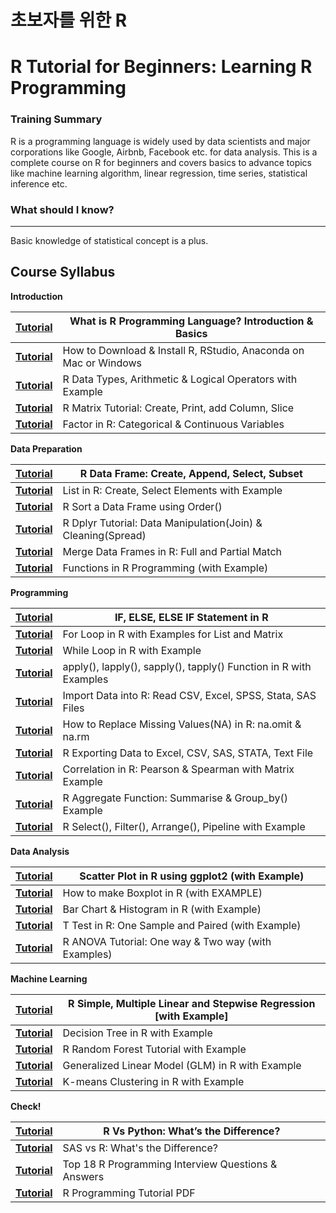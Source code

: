 # 초보자를 위한 R

# R Tutorial for Beginners: Learning R Programming





### Training Summary

R is a programming language is widely used by data scientists and major corporations like Google, Airbnb, Facebook etc. for data analysis. This is a complete course on R for beginners and covers basics to advance topics like machine learning algorithm, linear regression, time series, statistical inference etc.

### What should I know?

------

Basic knowledge of statistical concept is a plus.

## Course Syllabus

**Introduction**

| [ **Tutorial**](r-programming-introduction-basics.html)      | What is R Programming Language? Introduction & Basics        |
| ------------------------------------------------------------ | ------------------------------------------------------------ |
| [ **Tutorial**](download-install-r-rstudio.html)             | How to Download & Install R, RStudio, Anaconda on Mac or Windows |
| [ **Tutorial**](https://www.guru99.com/r-data-types-operator.html) | R Data Types, Arithmetic & Logical Operators with Example    |
| [ **Tutorial**](https://www.guru99.com/r-matrix-tutorial.html) | R Matrix Tutorial: Create, Print, add Column, Slice          |
| [ **Tutorial**](https://www.guru99.com/r-factor-categorical-continuous.html) | Factor in R: Categorical & Continuous Variables              |

**Data Preparation**

| [ **Tutorial**](https://www.guru99.com/r-data-frames.html)   | R Data Frame: Create, Append, Select, Subset                 |
| ------------------------------------------------------------ | ------------------------------------------------------------ |
| [ **Tutorial**](https://www.guru99.com/r-lists-create-select.html) | List in R: Create, Select Elements with Example              |
| [ **Tutorial**](https://www.guru99.com/r-sort-data-frame.html) | R Sort a Data Frame using Order()                            |
| [ **Tutorial**](https://www.guru99.com/r-dplyr-tutorial.html) | R Dplyr Tutorial: Data Manipulation(Join) & Cleaning(Spread) |
| [ **Tutorial**](https://www.guru99.com/r-merge-data-frames.html) | Merge Data Frames in R: Full and Partial Match               |
| [ **Tutorial**](https://www.guru99.com/r-functions-programming.html) | Functions in R Programming (with Example)                    |

**Programming**

| [ **Tutorial**](https://www.guru99.com/r-if-else-elif-statement.html) | IF, ELSE, ELSE IF Statement in R                             |
| ------------------------------------------------------------ | ------------------------------------------------------------ |
| [ **Tutorial**](https://www.guru99.com/r-for-loop.html)      | For Loop in R with Examples for List and Matrix              |
| [ **Tutorial**](https://www.guru99.com/r-while-loop.html)    | While Loop in R with Example                                 |
| [ **Tutorial**](https://www.guru99.com/r-apply-sapply-tapply.html) | apply(), lapply(), sapply(), tapply() Function in R with Examples |
| [ **Tutorial**](https://www.guru99.com/r-import-data.html)   | Import Data into R: Read CSV, Excel, SPSS, Stata, SAS Files  |
| [ **Tutorial**](https://www.guru99.com/r-replace-missing-values.html) | How to Replace Missing Values(NA) in R: na.omit & na.rm      |
| [ **Tutorial**](https://www.guru99.com/r-exporting-data.html) | R Exporting Data to Excel, CSV, SAS, STATA, Text File        |
| [ **Tutorial**](https://www.guru99.com/r-pearson-spearman-correlation.html) | Correlation in R: Pearson & Spearman with Matrix Example     |
| [ **Tutorial**](https://www.guru99.com/r-aggregate-function.html) | R Aggregate Function: Summarise & Group_by() Example         |
| [ **Tutorial**](https://www.guru99.com/r-select-filter-arrange.html) | R Select(), Filter(), Arrange(), Pipeline with Example       |

**Data Analysis**

| [ **Tutorial**](https://www.guru99.com/r-scatter-plot-ggplot2.html) | Scatter Plot in R using ggplot2 (with Example)      |
| ------------------------------------------------------------ | --------------------------------------------------- |
| [ **Tutorial**](https://www.guru99.com/r-boxplot-tutorial.html) | How to make Boxplot in R (with EXAMPLE)             |
| [ **Tutorial**](https://www.guru99.com/r-bar-chart-histogram.html) | Bar Chart & Histogram in R (with Example)           |
| [ **Tutorial**](https://www.guru99.com/r-t-test-one-sample.html) | T Test in R: One Sample and Paired (with Example)   |
| [ **Tutorial**](https://www.guru99.com/r-anova-tutorial.html) | R ANOVA Tutorial: One way & Two way (with Examples) |

**Machine Learning**

| [ **Tutorial**](https://www.guru99.com/r-simple-multiple-linear-regression.html) | R Simple, Multiple Linear and Stepwise Regression [with Example] |
| ------------------------------------------------------------ | ------------------------------------------------------------ |
| [ **Tutorial**](https://www.guru99.com/r-decision-trees.html) | Decision Tree in R with Example                              |
| [ **Tutorial**](https://www.guru99.com/r-random-forest-tutorial.html) | R Random Forest Tutorial with Example                        |
| [ **Tutorial**](https://www.guru99.com/r-generalized-linear-model.html) | Generalized Linear Model (GLM) in R with Example             |
| [ **Tutorial**](https://www.guru99.com/r-k-means-clustering.html) | K-means Clustering in R with Example                         |

**Check!**

| [ **Tutorial**](https://www.guru99.com/r-vs-python.html)     | R Vs Python: What’s the Difference?                |
| ------------------------------------------------------------ | -------------------------------------------------- |
| [ **Tutorial**](https://www.guru99.com/sas-versus-r.html)    | SAS vs R: What's the Difference?                   |
| [ **Tutorial**](https://www.guru99.com/r-interview-questions.html) | Top 18 R Programming Interview Questions & Answers |
| [ **Tutorial**](https://www.guru99.com/r-programming-tutorial-pdf.html) | R Programming Tutorial PDF                         |